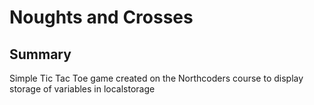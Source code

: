 # Noughts and Crosses

## Summary

Simple Tic Tac Toe game created on the Northcoders course to display storage of variables in localstorage
